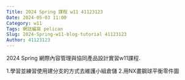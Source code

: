 ```yaml
---
Title: 2024 Spring 課程 w11 41123123
Date: 2024-05-03 11:00
Category: w11
Tags: 網誌編寫 pelican
Slug: 2024-Spring-w11-blog-tutorial 41123123
Author: 41123123
---
```


2024 Spring 網際內容管理與協同產品設計實習w11課程.

<!-- PELICAN_END_SUMMARY -->
1.學習並練習使用建分支的方式去維護小組倉儲
2.用NX畫鋼球平衡零件圖

